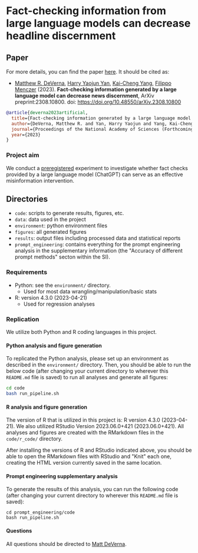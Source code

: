 # Fact-checking information from large language models can decrease headline discernment

## Paper
For more details, you can find the paper [here](https://doi.org/10.48550/arXiv.2308.10800). It should be cited as:
- [Matthew R. DeVerna](https://www.matthewdeverna.com/), [Harry Yaojun Yan](https://cns-nrt.indiana.edu/students/trainees/2018/Harry-Yaojun-Yan.html), [Kai-Cheng Yang](https://www.kaichengyang.me/), [Filippo Menczer](https://cnets.indiana.edu/fil/) (2023). **Fact-checking information generated by a large language model can decrease news discernment**, ArXiv preprint:2308.10800. doi: https://doi.org/10.48550/arXiv.2308.10800


```bib
@article{deverna2023artificial,
  title={Fact-checking information generated by a large language model can decrease news discernment},
  author={DeVerna, Matthew R. and Yan, Harry Yaojun and Yang, Kai-Cheng and Menczer, Filippo},
  journal={Proceedings of the National Academy of Sciences (Forthcoming)},
  year={2023}
}
```

### Project aim
We conduct a [preregistered](https://osf.io/58rmu/) experiment to investigate whether fact checks provided by a large language model (ChatGPT) can serve as an effective misinformation intervention.

## Directories
- `code`: scripts to generate results, figures, etc.
- `data`: data used in the project
- `environment`: python environment files
- `figures`: all generated figures
- `results`: output files including processed data and statistical reports
- `prompt_engineering`: contains everything for the prompt engineering analysis in the supplementary information (the "Accuracy of different prompt methods" secton within the SI).

### Requirements
- Python: see the `environment/` directory.
    - Used for most data wrangling/manipulation/basic stats
- R: version 4.3.0 (2023-04-21)
    - Used for regression analyses

### Replication
We utilize both Python and R coding languages in this project.

#### Python analysis and figure generation
To replicated the Python analysis, please set up an environment as described in the `environment/` directory.
Then, you should be able to run the below code (after changing your current directory to wherever this `README.md` file is saved) to run all analyses and generate all figures:
```bash
cd code
bash run_pipeline.sh
```

#### R analysis and figure generation
The version of R that is utilized in this project is: R version 4.3.0 (2023-04-21).
We also utilized RStudio Version 2023.06.0+421 (2023.06.0+421).
All analyses and figures are created with the RMarkdown files in the `code/r_code/` directory.

After installing the versions of R and RStudio indicated above, you should be able to open the RMarkdown files with RStudio and "Knit" each one, creating the HTML version currently saved in the same location.

#### Prompt engineering supplementary analysis
To generate the results of this analysis, you can run the following code (after changing your current directory to wherever this `README.md` file is saved):
```shell
cd prompt_engineering/code
bash run_pipeline.sh
```

#### Questions

All questions should be directed to [Matt DeVerna](https://www.matthewdeverna.com).